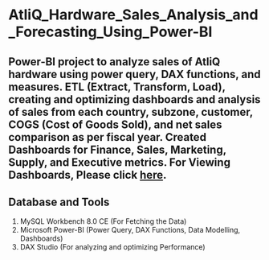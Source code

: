 # AtliQ_Hardware_Sales_Analysis_and_Forecasting_Using_Power-BI
Power-BI project to analyze sales of AtliQ hardware using power query, DAX functions, and measures. ETL (Extract, Transform, Load), creating and optimizing dashboards and analysis of sales from each country, subzone, customer, COGS (Cost of Goods Sold), and net sales comparison as per fiscal year. Created Dashboards for Finance, Sales, Marketing, Supply, and Executive metrics.
For Viewing Dashboards, Please click [here](https://drive.google.com/file/d/1b8u_OSydYQA6OLQKmt2L1lI8YO2eQWUh/view?usp=share_link).
--------------------------------------------------------------------------------------------------------------------------------------------------------------------------

Database and Tools
------------------
1) MySQL Workbench 8.0 CE (For Fetching the Data)
2) Microsoft Power-BI (Power Query, DAX Functions, Data Modelling, Dashboards)
3) DAX Studio (For analyzing and optimizing Performance)
